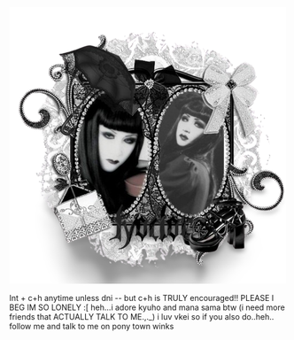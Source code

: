 ![image alt](https://github.com/ilovemanasama123/Vonsher/blob/cf95f9d9b1e8151f2d71922b839a5af2f5fc7abd/4f3f84cf15310230d334d3aaf730db66-removebg-preview%20(1).png)

Int + c+h anytime unless dni -- but c+h is TRULY encouraged!! PLEASE I BEG IM SO LONELY :[
heh...i adore kyuho and mana sama btw (i need more friends that ACTUALLY TALK TO ME.,._) i luv vkei so if you also do..heh.. follow me and talk to me on pony town winks
